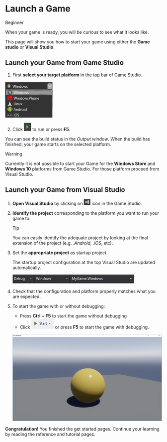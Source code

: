 # Launch a Game

<span class="label label-doc-level">Beginner</span>

When your game is ready, you will be curious to see what it looks like. 

This page will show you how to start your game using either the **Game studio** or **Visual Studio**.

## Launch your Game from Game Studio

  1. First **select your target platform** in the top bar of Game Studio.

  ![Platform selection](media/launch-your-game-game-studio-profiles.png)

  2. Click ![](media/launch-your-game-play-icon.png) to run or press **F5**.

  You can see the build status in the *Output window*. 
  When the build has finished, your game starts on the selected platform.

> [!WARNING]
> Currently it is not possible to start your Game for the **Windows Store** and **Windows 10** platforms from Game Studio.
> For those platform proceed from Visual Studio.

## Launch your Game from Visual Studio

1. **Open Visual Studio** by clicking on ![](media/launch-your-game-ide-icon.png) icon in the Game Studio.

2. **Identify the project** corresponding to the platform you want to run your game to.

   > [!TIP]
   > You can easily identify the adequate project by looking at the final extension of the project (e.g. *.Android*, *.iOS*, etc).
   
3. Set the **appropriate project** as startup project.
   
   The startup project configuration at the top Visual Studio are updated automatically. 
      
	![Select build profile Visual Studio](media/launch-your-game-visual-studio-profiles.png)
   
4. Check that the configuration and platform properly matches what you are expected.
  
5. To start the game with or without debugging:
   * Press **Ctrl + F5** to start the game without debugging
   * Click ![](media/launch-your-game-start-button.png) or press **F5** to start the game with debugging.

   ![Your running gam](media/launch-your-game-mygame-running.png)
   
**Congratulation!** You finished the get started pages. Continue your learning by reading the reference and tutorial pages.